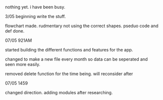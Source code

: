 nothing yet.
i have been busy.

3/05 beginning write the stuff.

flowchart made. rudmentary not using the correct shapes.
pseduo code and def done.

07/05 921AM

started building the different functions and features for the app.

changed to make a new file every month so data can be seperated and seen more easily.

removed delete function for the time being. will reconsider after

07/05 1459

changed direction. adding modules after researching.